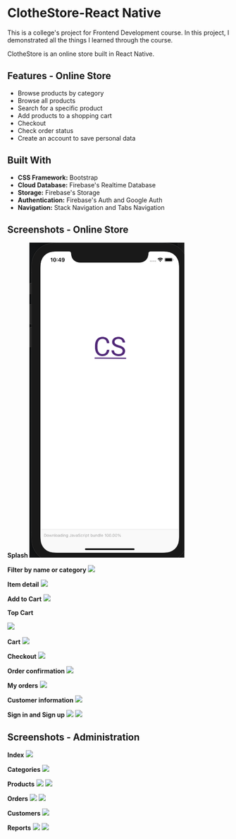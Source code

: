 # ClotheStore-React Native

This is a college's project for Frontend Development course. In this project, I demonstrated all the things I learned through the course.

ClotheStore is an online store built in React Native.

## Features - Online Store
*	Browse products by category
*	Browse all products 
*	Search for a specific product
*	Add products to a shopping cart
*	Checkout
*	Check order status
*	Create an account to save personal data

## Built With
* **CSS Framework:** Bootstrap
* **Cloud Database:** Firebase's Realtime Database
* **Storage:** Firebase's Storage
* **Authentication:** Firebase's Auth and Google Auth
* **Navigation:** Stack Navigation and Tabs Navigation

## Screenshots - Online Store

**Splash**
![](/store-react-images/splash.png)

**Filter by name or category**
![](/store-images/filter.png)

**Item detail**
![](/store-images/item-detail.png)

**Add to Cart**
![](/store-images/add-to-cart.png)

**Top Cart**

![](/store-images/top-cart.png)

**Cart**
![](/store-images/cart.png)

**Checkout**
![](/store-images/checkout.png)

**Order confirmation**
![](/store-images/order-confirmation.png)

**My orders**
![](/store-images/my-orders.png)

**Customer information**
![](/store-images/user-info.png)

**Sign in and Sign up**
![](/store-images/signin.png)
![](/store-images/signup.png)

## Screenshots - Administration
**Index**
![](/store-images/admin-dashboard.png)

**Categories**
![](/store-images/categories.png)

**Products**
![](/store-images/products.png)
![](/store-images/new-product.png)

**Orders**
![](/store-images/orders.png)
![](/store-images/detail.png)

**Customers**
![](/store-images/customers.png)

**Reports**
![](/store-images/sales-category.png)
![](/store-images/sales-product.png)
